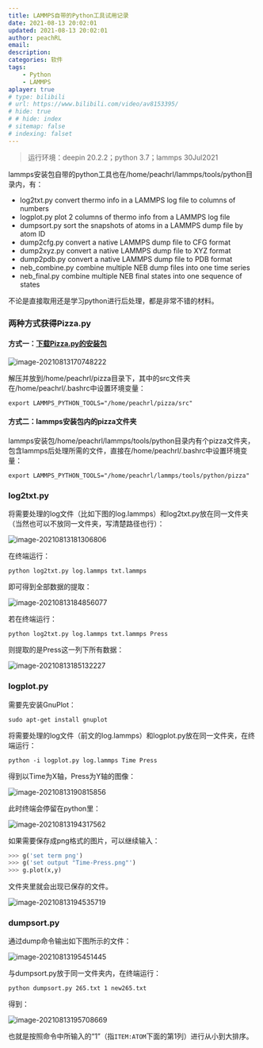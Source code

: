 ```yaml
---
title: LAMMPS自带的Python工具试用记录
date: 2021-08-13 20:02:01
updated: 2021-08-13 20:02:01
author: peachRL
email: 
description: 
categories: 软件
tags: 
	- Python
	- LAMMPS
aplayer: true
# type: bilibili
# url: https://www.bilibili.com/video/av8153395/
# hide: true
# # hide: index
# sitemap: false
# indexing: falset
---
```


<div class="success">

> 运行环境：deepin 20.2.2；python 3.7；lammps 30Jul2021

</div>

lammps安装包自带的python工具也在/home/peachrl/lammps/tools/python目录内，有：

- log2txt.py	convert thermo info in a LAMMPS log file to columns of numbers
- logplot.py	plot 2 columns of thermo info from a LAMMPS log file
- dumpsort.py	sort the snapshots of atoms in a LAMMPS dump file by atom ID
- dump2cfg.py	convert a native LAMMPS dump file to CFG format
- dump2xyz.py	convert a native LAMMPS dump file to XYZ format
- dump2pdb.py	convert a native LAMMPS dump file to PDB format
- neb_combine.py	combine multiple NEB dump files into one time series
- neb_final.py	combine multiple NEB final states into one sequence of states

不论是直接取用还是学习python进行后处理，都是非常不错的材料。

<!-- more -->

### 两种方式获得Pizza.py

#### 方式一：[下载Pizza.py的安装包](https://cs.sandia.gov/~sjplimp/download.html)

![image-20210813170748222](https://image.wanyijizi.com/20210813/image-20210813170748222.png)

解压并放到/home/peachrl/pizza目录下，其中的src文件夹在/home/peachrl/.bashrc中设置环境变量：

```shell
export LAMMPS_PYTHON_TOOLS="/home/peachrl/pizza/src"
```

#### 方式二：lammps安装包内的pizza文件夹

lammps安装包/home/peachrl/lammps/tools/python目录内有个pizza文件夹，包含lammps后处理所需的文件，直接在/home/peachrl/.bashrc中设置环境变量：

```shell
export LAMMPS_PYTHON_TOOLS="/home/peachrl/lammps/tools/python/pizza"
```

### log2txt.py

将需要处理的log文件（比如下图的log.lammps）和log2txt.py放在同一文件夹（当然也可以不放同一文件夹，写清楚路径也行）：

![image-20210813181306806](https://image.wanyijizi.com/20210813/image-20210813181306806.png)

在终端运行：

```shell
python log2txt.py log.lammps txt.lammps
```

即可得到全部数据的提取：

![image-20210813184856077](https://image.wanyijizi.com/20210813/image-20210813184856077.png)

若在终端运行：

```shell
python log2txt.py log.lammps txt.lammps Press
```

则提取的是Press这一列下所有数据：

![image-20210813185132227](https://image.wanyijizi.com/20210813/image-20210813185132227.png)

### logplot.py

需要先安装GnuPlot：

```shell
sudo apt-get install gnuplot
```

将需要处理的log文件（前文的log.lammps）和logplot.py放在同一文件夹，在终端运行：

```shell
python -i logplot.py log.lammps Time Press
```

得到以Time为X轴，Press为Y轴的图像：

![image-20210813190815856](https://image.wanyijizi.com/20210813/image-20210813190815856.png)

此时终端会停留在python里：

![image-20210813194317562](https://image.wanyijizi.com/20210813/image-20210813194317562.png)

如果需要保存成png格式的图片，可以继续输入：

```python
>>> g('set term png')
>>> g('set output "Time-Press.png"')
>>> g.plot(x,y)
```

文件夹里就会出现已保存的文件。

![image-20210813194535719](https://image.wanyijizi.com/20210813/image-20210813194535719.png)

### dumpsort.py

通过dump命令输出如下图所示的文件：

![image-20210813195451445](https://image.wanyijizi.com/20210813/image-20210813195451445.png)

与dumpsort.py放于同一文件夹内，在终端运行：

```shell
python dumpsort.py 265.txt 1 new265.txt
```

得到：

![image-20210813195708669](https://image.wanyijizi.com/20210813/image-20210813195708669.png)

也就是按照命令中所输入的“1”（指`ITEM:ATOM`下面的第1列）进行从小到大排序。
